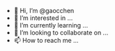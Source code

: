 - 👋 Hi, I’m @gaocchen
- 👀 I’m interested in ...
- 🌱 I’m currently learning ...
- 💞️ I’m looking to collaborate on ...
- 📫 How to reach me ...

<!---
gaocchen/gaocchen is a ✨ special ✨ repository because its `README.md` (this file) appears on your GitHub profile.
You can click the Preview link to take a look at your changes.
--->
